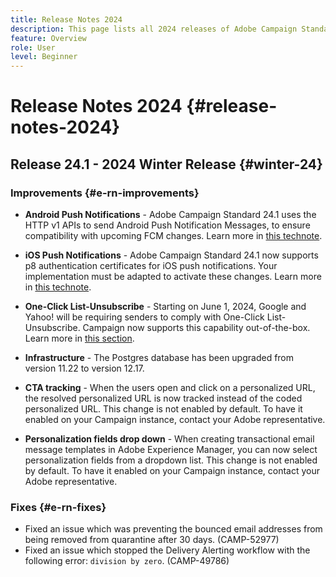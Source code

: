 ```yaml
---
title: Release Notes 2024
description: This page lists all 2024 releases of Adobe Campaign Standard
feature: Overview
role: User
level: Beginner
---
```

# Release Notes 2024 {#release-notes-2024}

## Release 24.1 - 2024 Winter Release {#winter-24}

### Improvements {#e-rn-improvements}

* **Android Push Notifications** - Adobe Campaign Standard 24.1 uses the HTTP v1 APIs to send Android Push Notification Messages, to ensure compatibility with upcoming FCM changes. Learn more in [this technote](../../administration/using/push-technote.md).

* **iOS Push Notifications** - Adobe Campaign Standard 24.1 now supports p8 authentication certificates for iOS push notifications. Your implementation must be adapted to activate these changes. Learn more in [this technote](../../administration/using/push-technote.md). 

* **One-Click List-Unsubscribe** - Starting on June 1, 2024, Google and Yahoo! will be requiring senders to comply with One-Click List-Unsubscribe. Campaign now supports this capability out-of-the-box. Learn more in [this section](../../administration/using/configuring-email-channel.md#list-of-email-smtp-parameters).

* **Infrastructure** - The Postgres database has been upgraded from version 11.22 to version 12.17.

* **CTA tracking** - When the users open and click on a personalized URL, the resolved personalized URL is now tracked instead of the coded personalized URL. This change is not enabled by default. To have it enabled on your Campaign instance, contact your Adobe representative.

* **Personalization fields drop down** - When creating transactional email message templates in Adobe Experience Manager, you can now select personalization fields from a dropdown list. This change is not enabled by default. To have it enabled on your Campaign instance, contact your Adobe representative.

### Fixes {#e-rn-fixes}

* Fixed an issue which was preventing the bounced email addresses from being removed from quarantine after 30 days. (CAMP-52977)
* Fixed an issue which stopped the Delivery Alerting workflow with the following error: `division by zero`. (CAMP-49786)

